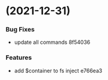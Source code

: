 #  (2021-12-31)


### Bug Fixes

* update all commands 8f54036


### Features

* add $container to fs inject e766ea3



